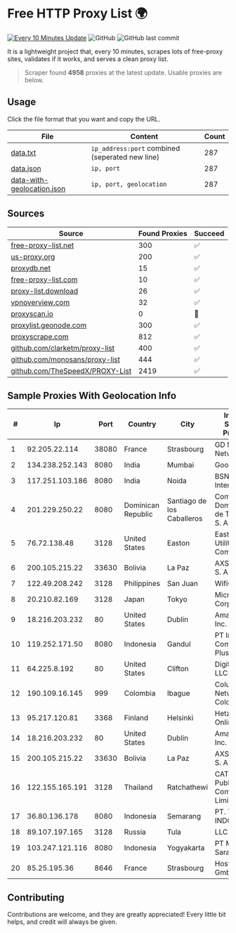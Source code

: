 
# Free HTTP Proxy List 🌍

[![Every 10 Minutes Update](https://github.com/mertguvencli/http-proxy-list/actions/workflows/main.yml/badge.svg?branch=main)](https://github.com/mertguvencli/http-proxy-list/actions/workflows/main.yml)
![GitHub](https://img.shields.io/github/license/mertguvencli/http-proxy-list)
![GitHub last commit](https://img.shields.io/github/last-commit/mertguvencli/http-proxy-list)

It is a lightweight project that, every 10 minutes, scrapes lots of free-proxy sites, validates if it works, and serves a clean proxy list.


> Scraper found **4958** proxies at the latest update. Usable proxies are below.

## Usage

Click the file format that you want and copy the URL.


|File|Content|Count|
|----|-------|-----|
|[data.txt](https://raw.githubusercontent.com/mertguvencli/http-proxy-list/main/proxy-list/data.txt)|`ip_address:port` combined (seperated new line)|287|
|[data.json](https://raw.githubusercontent.com/mertguvencli/http-proxy-list/main/proxy-list/data.json)|`ip, port`|287|
|[data-with-geolocation.json](https://raw.githubusercontent.com/mertguvencli/http-proxy-list/main/proxy-list/data-with-geolocation.json)|`ip, port, geolocation`|287|

## Sources

|Source|Found Proxies|Succeed|
|------|-------------|-------|
|[free-proxy-list.net](https://free-proxy-list.net)|300|✅|
|[us-proxy.org](https://www.us-proxy.org)|200|✅|
|[proxydb.net](http://proxydb.net)|15|✅|
|[free-proxy-list.com](https://free-proxy-list.com/?page=&port=&type%5B%5D=http&type%5B%5D=https&up_time=0&search=Search)|10|✅|
|[proxy-list.download](https://www.proxy-list.download/HTTP)|26|✅|
|[vpnoverview.com](https://vpnoverview.com/privacy/anonymous-browsing/free-proxy-servers)|32|✅|
|[proxyscan.io](https://www.proxyscan.io)|0|🚫|
|[proxylist.geonode.com](https://proxylist.geonode.com/api/proxy-list?limit=300&page=1&sort_by=lastChecked&sort_type=desc&protocols=http,https)|300|✅|
|[proxyscrape.com](https://api.proxyscrape.com/v2/?request=displayproxies&protocol=http&timeout=10000&country=all&ssl=all&anonymity=all)|812|✅|
|[github.com/clarketm/proxy-list](https://raw.githubusercontent.com/clarketm/proxy-list/master/proxy-list-raw.txt)|400|✅|
|[github.com/monosans/proxy-list](https://raw.githubusercontent.com/monosans/proxy-list/main/proxies/http.txt)|444|✅|
|[github.com/TheSpeedX/PROXY-List](https://raw.githubusercontent.com/TheSpeedX/PROXY-List/master/http.txt)|2419|✅|


## Sample Proxies With Geolocation Info

|#|Ip|Port|Country|City|Internet Service Provider|
|-|--|----|-------|----|-------------------------|
|1|92.205.22.114|38080|France|Strasbourg|GD MASS Network|
|2|134.238.252.143|8080|India|Mumbai|Google LLC|
|3|117.251.103.186|8080|India|Noida|BSNL Internet|
|4|201.229.250.22|8080|Dominican Republic|Santiago de los Caballeros|Compañía Dominicana de Teléfonos S. A.|
|5|76.72.138.48|3128|United States|Easton|Easton Utilities Commission|
|6|200.105.215.22|33630|Bolivia|La Paz|AXS Bolivia S. A.|
|7|122.49.208.242|3128|Philippines|San Juan|WifiCity, Inc|
|8|20.210.82.169|3128|Japan|Tokyo|Microsoft Corporation|
|9|18.216.203.232|80|United States|Dublin|Amazon.com, Inc.|
|10|119.252.171.50|8080|Indonesia|Gandul|PT Indonesia Comnets Plus|
|11|64.225.8.192|80|United States|Clifton|DigitalOcean, LLC|
|12|190.109.16.145|999|Colombia|Ibague|Columbus Networks Colombia|
|13|95.217.120.81|3368|Finland|Helsinki|Hetzner Online GmbH|
|14|18.216.203.232|80|United States|Dublin|Amazon.com, Inc.|
|15|200.105.215.22|33630|Bolivia|La Paz|AXS Bolivia S. A.|
|16|122.155.165.191|3128|Thailand|Ratchathewi|CAT Telecom Public Company Limited|
|17|36.80.136.178|8080|Indonesia|Semarang|PT. TELKOM INDONESIA|
|18|89.107.197.165|3128|Russia|Tula|LLC TK Altair|
|19|103.247.121.116|8080|Indonesia|Yogyakarta|PT Media Sarana Data|
|20|85.25.195.36|8646|France|Strasbourg|Host Europe GmbH|



## Contributing

Contributions are welcome, and they are greatly appreciated! Every
little bit helps, and credit will always be given.


